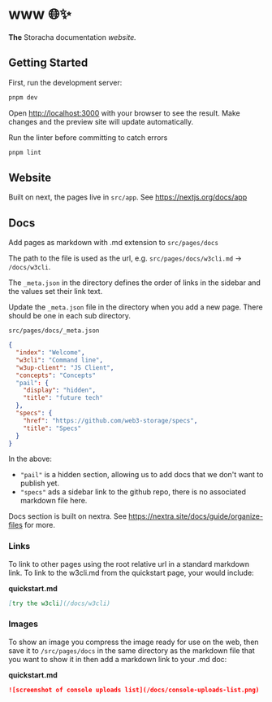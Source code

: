 # www 🌐✨

**The** Storacha documentation _website._

## Getting Started

First, run the development server:

```bash
pnpm dev
```

Open [http://localhost:3000](http://localhost:3000) with your browser to see the result. Make changes and the preview site will update automatically.

Run the linter before committing to catch errors

```bash
pnpm lint
```

## Website

Built on next, the pages live in `src/app`. See https://nextjs.org/docs/app

## Docs

Add pages as markdown with .md extension to `src/pages/docs`

The path to the file is used as the url, e.g. `src/pages/docs/w3cli.md` -> `/docs/w3cli`.

The `_meta.json` in the directory defines the order of links in the sidebar and the values set their link text.

Update the `_meta.json` file in the directory when you add a new page. There should be one in each sub directory.


`src/pages/docs/_meta.json`
```json
{
  "index": "Welcome",
  "w3cli": "Command line",
  "w3up-client": "JS Client",
  "concepts": "Concepts"
  "pail": {
    "display": "hidden",
    "title": "future tech"
  },
  "specs": {
    "href": "https://github.com/web3-storage/specs",
    "title": "Specs"
  }
}
```

In the above:
-  `"pail"` is a hidden section, allowing us to add docs that we don't want to publish yet.
- `"specs"` ads a sidebar link to the github repo, there is no associated markdown file here.

Docs section is built on nextra. See https://nextra.site/docs/guide/organize-files for more.

### Links

To link to other pages using the root relative url in a standard markdown link. To link to the w3cli.md from the quickstart page, your would include:

**quickstart.md**
```md
[try the w3cli](/docs/w3cli)
```

### Images

To show an image you compress the image ready for use on the web, then save it to `/src/pages/docs` in the same directory as the markdown file that you want to show it in then add a markdown link to your .md doc:

**quickstart.md**
```md
![screenshot of console uploads list](/docs/console-uploads-list.png)
```
